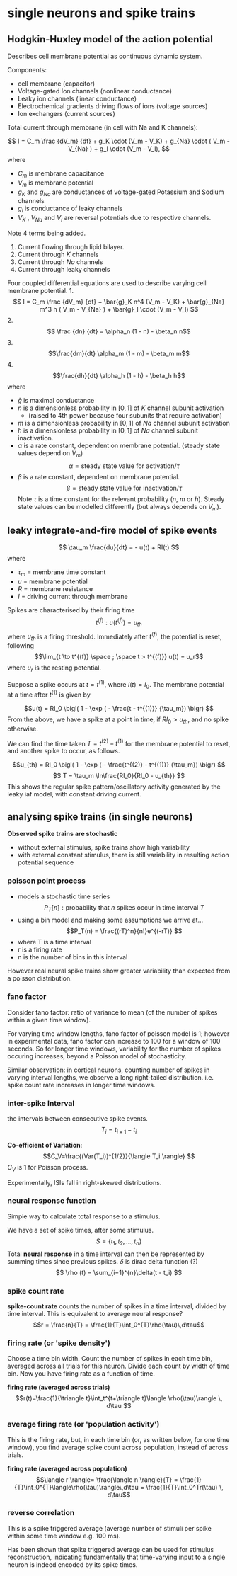 # single neurons and spike trains

## Hodgkin-Huxley model of the action potential

Describes cell membrane potential as continuous dynamic system.

Components:
- cell membrane (capacitor)
- Voltage-gated Ion channels (nonlinear conductance)
- Leaky ion channels (linear conductance)
- Electrochemical gradients driving flows of ions (voltage sources)
- Ion exchangers (current sources)

Total current through membrane (in cell with Na and K channels):

$$ I = C_m \frac {dV_m} {dt} + g_K \cdot (V_m - V_K) + g_{Na} \cdot
( V_m - V_{Na} ) + g_l \cdot (V_m - V_l), $$
where
- $C_m$ is membrane capacitance
- $V_m$ is membrane potential
- $g_K$ and $g_{Na}$ are conductances of voltage-gated Potassium and Sodium channels
- $g_l$ is conductance of leaky channels
- $V_K$ , $V_{Na}$ and $V_l$ are reversal potentials due to respective channels.

Note 4 terms being added.
1. Current flowing through lipid bilayer.
2. Current through $K$ channels
3. Current through $Na$ channels
4. Current through leaky channels

Four coupled differential equations are used to describe varying cell membrane potential.
1. 
$$ I = C_m \frac {dV_m} {dt} + 
  \bar{g}_K n^4 (V_m - V_K) + 
  \bar{g}_{Na} m^3 h ( V_m - V_{Na} ) + 
  \bar{g}_l \cdot (V_m - V_l) $$
2. $$ \frac {dn} {dt} = \alpha_n (1 - n) - \beta_n n$$
3. $$\frac{dm}{dt} \alpha_m (1 - m) - \beta_m m$$
4. $$\frac{dh}{dt} \alpha_h (1 - h) - \beta_h h$$
where
- $\bar{g}$ is maximal conductance
- $n$ is a dimensionless probability in $[0, 1]$ of $K$ channel subunit activation
	- (raised to 4th power because four subunits that require activation)
-  $m$ is a dimensionless probability in $[0, 1]$ of $Na$ channel subunit activation
- $h$ is a dimensionless probability in $[0, 1]$ of $Na$ channel subunit inactivation.
- $\alpha$ is a rate constant, dependent on membrane potential. (steady state values depend on $V_m$)
$$ \alpha = \text{steady state value for activation}  / \tau$$
- $\beta$ is a rate constant, dependent on membrane potential.  
$$\beta = \text{steady state value for inactivation} / \tau $$
Note $\tau$ is a time constant for the relevant probability ($n$, $m$ or $h$).
Steady state values can be modelled differently (but always depends on $V_m$).

## leaky integrate-and-fire model of spike events

$$ \tau_m \frac{du}{dt} = - u(t) + RI(t) $$
where
- $\tau_m$ = membrane time constant
- $u$ = membrane potential
- $R$ = membrane resistance
- $I$ = driving current through membrane

Spikes are characterised by their firing time $$t^{(f)} : u(t^{(f)}) = u_{th}$$where $u_{th}$ is a firing threshold.
Immediately after $t^{(f)}$, the potential is reset, following
$$\lim_{t \to t^{(f)} \space ; \space t > t^{(f)}} 
u(t) = u_r$$
where $u_r$ is the resting potential.

Suppose a spike occurs at $t = t^{(1)}$, where $I(t) = I_0$. The membrane potential at a time after $t^{(1)}$ is given by

$$u(t) = RI_0 \bigl( 1 - \exp ( - \frac{t - t^{(1)}} {\tau_m}) \bigr) $$
From the above, we have a spike at a point in time, if $RI_0 > u_{th}$, and no spike otherwise.

We can find the time taken $T= t^{(2)} - t^{(1)}$ for the membrane potential to reset, and another spike to occur, as follows.

$$u_{th} = RI_0 \bigl( 1 - \exp ( - \frac{t^{(2)} - t^{(1)}} {\tau_m}) \bigr) $$
$$ T = \tau_m \ln\frac{RI_0}{RI_0 - u_{th}} $$
This shows the regular spike pattern/oscillatory activity generated by the leaky iaf model, with constant driving current.

## analysing spike trains (in single neurons)

**Observed spike trains are stochastic**

- without external stimulus, spike trains show high variability
- with external constant stimulus, there is still variability in resulting action potential sequence

### poisson point process

- models a stochastic time series
$$ P_T[n]: \text{probability that $n$ spikes occur in time interval $T$}$$
- using a bin model and making some assumptions we arrive at...
$$P_T(n) = \frac{(rT)^n}{n!}e^{(-rT)} $$
- where T is a time interval
- r is a firing rate
- n is the number of bins in this interval

However real neural spike trains show greater variability than expected from a poisson distribution.

### fano factor

Consider fano factor: ratio of variance to mean (of the number of spikes within a given time window).

For varying time window lengths, fano factor of poisson model is 1; however in experimental data, fano factor can increase to 100 for a window of 100 seconds. So for longer time windows, variability for the number of spikes occuring increases, beyond a Poisson model of stochasticity. 

Similar observation: in cortical neurons, counting number of spikes in varying interval lengths, we observe a long right-tailed distribution. i.e. spike count rate increases in longer time windows.

### inter-spike Interval

the intervals between consecutive spike events.
$$T_i = t_{i+1} - t_i $$

**Co-efficient of Variation**:
$$C_V=\frac{(Var(T_i))^{1/2}}{\langle T_i \rangle} $$
$C_V$ is 1 for Poisson process.

Experimentally, ISIs fall in right-skewed distributions.

### neural response function

Simple way to calculate total response to a stimulus. 

We have a set of spike times, after some stimulus. 
$$ S = \{t_1, t_2, \ldots , t_n \} $$
Total **neural response** in a time interval can then be represented by summing times since previous spikes. $\delta$ is dirac delta function (?) 
$$ \rho (t) = \sum_{i=1}^{n}\delta(t - t_i) $$
### spike count rate

**spike-count rate** counts the number of spikes in a time interval, divided by time interval. This is equivalent to average neural response?
$$r = \frac{n}{T} = \frac{1}{T}\int_0^{T}\rho(\tau)\,d\tau$$
### firing rate (or 'spike density')

Choose a time bin width. Count the number of spikes in each time bin, averaged across all trials
for this neuron. Divide each count by width of time bin. Now you have firing rate as a function of time.

**firing rate (averaged across trials)** 
$$r(t)=\frac{1}{\triangle t}\int_t^{t+\triangle t}\langle \rho(\tau)\rangle \, d\tau $$
### average firing rate (or 'population activity')

This is the firing rate, but, in each time bin (or, as written below, for one time window), you find average spike count across population, instead of across trials.

 **firing rate (averaged across population)**
$$\langle r \rangle= \frac{\langle n \rangle}{T} = \frac{1}{T}\int_0^{T}\langle\rho(\tau)\rangle\,d\tau = \frac{1}{T}\int_0^Tr(\tau) \, d\tau$$
### reverse correlation

This is a spike triggered average (average number of stimuli per spike within some time window e.g. 100 ms).

Has been shown that spike triggered average can be used for stimulus reconstruction, indicating fundamentally that time-varying input to a single neuron is indeed encoded by its spike times.



